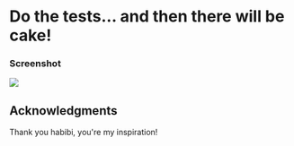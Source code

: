 # Do the tests... and then there will be cake!

### Screenshot

![](screenshot.png)

## Acknowledgments

Thank you habibi, you're my inspiration!
